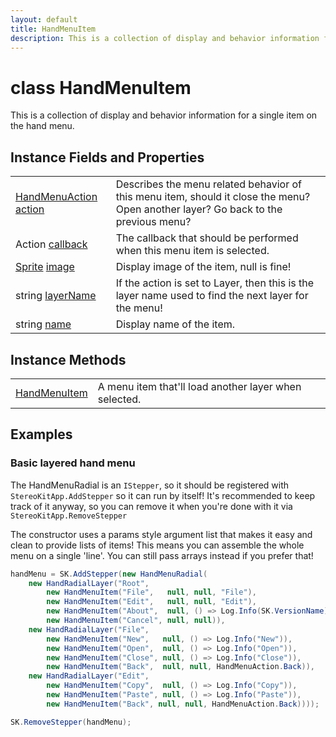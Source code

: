 ```yaml
---
layout: default
title: HandMenuItem
description: This is a collection of display and behavior information for a single item on the hand menu.
---
```

# class HandMenuItem

This is a collection of display and behavior information for
a single item on the hand menu.

## Instance Fields and Properties

|  |  |
|--|--|
|[HandMenuAction]({{site.url}}/Pages/Reference/HandMenuAction.html) [action]({{site.url}}/Pages/Reference/HandMenuItem/action.html)|Describes the menu related behavior of this menu item, should it close the menu? Open another layer? Go back to the previous menu?|
|Action [callback]({{site.url}}/Pages/Reference/HandMenuItem/callback.html)|The callback that should be performed when this menu item is selected.|
|[Sprite]({{site.url}}/Pages/Reference/Sprite.html) [image]({{site.url}}/Pages/Reference/HandMenuItem/image.html)|Display image of the item, null is fine!|
|string [layerName]({{site.url}}/Pages/Reference/HandMenuItem/layerName.html)|If the action is set to Layer, then this is the layer name used to find the next layer for the menu!|
|string [name]({{site.url}}/Pages/Reference/HandMenuItem/name.html)|Display name of the item.|

## Instance Methods

|  |  |
|--|--|
|[HandMenuItem]({{site.url}}/Pages/Reference/HandMenuItem/HandMenuItem.html)|A menu item that'll load another layer when selected.|

## Examples

### Basic layered hand menu

The HandMenuRadial is an `IStepper`, so it should be registered with
`StereoKitApp.AddStepper` so it can run by itself! It's recommended to
keep track of it anyway, so you can remove it when you're done with it
via `StereoKitApp.RemoveStepper`

The constructor uses a params style argument list that makes it easy and
clean to provide lists of items! This means you can assemble the whole
menu on a single 'line'. You can still pass arrays instead if you prefer
that!
```csharp
handMenu = SK.AddStepper(new HandMenuRadial(
	new HandRadialLayer("Root",
		new HandMenuItem("File",   null, null, "File"),
		new HandMenuItem("Edit",   null, null, "Edit"),
		new HandMenuItem("About",  null, () => Log.Info(SK.VersionName)),
		new HandMenuItem("Cancel", null, null)),
	new HandRadialLayer("File", 
		new HandMenuItem("New",   null, () => Log.Info("New")),
		new HandMenuItem("Open",  null, () => Log.Info("Open")),
		new HandMenuItem("Close", null, () => Log.Info("Close")),
		new HandMenuItem("Back",  null, null, HandMenuAction.Back)),
	new HandRadialLayer("Edit",
		new HandMenuItem("Copy",  null, () => Log.Info("Copy")),
		new HandMenuItem("Paste", null, () => Log.Info("Paste")),
		new HandMenuItem("Back", null, null, HandMenuAction.Back))));
```

```csharp
SK.RemoveStepper(handMenu); 
```

